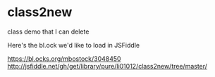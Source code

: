 # class2new
class demo that I can delete

Here's the bl.ock we'd like to load in JSFiddle

<https://bl.ocks.org/mbostock/3048450>
<http://jsfiddle.net/gh/get/library/pure/li01012/class2new/tree/master/>
